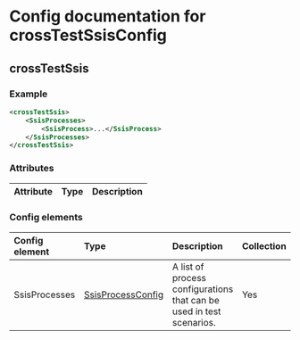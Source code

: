 # Config documentation for crossTestSsisConfig

## crossTestSsis


### Example
```xml
<crossTestSsis>
    <SsisProcesses>
        <SsisProcess>...</SsisProcess>
    </SsisProcesses>
</crossTestSsis>
```

### Attributes
| Attribute            | Type                 | Description                               |
|:---                  |:---                  |:---                                       |

### Config elements
| Config element        | Type                                                     | Description                  | Collection | Item name                 |
|:---                   |:---                                                      |:---                          |:---        |:---                       |
| SsisProcesses | [SsisProcessConfig](../SsisProcessConfig) | A list of process configurations that can be used in test scenarios. | Yes        | SsisProcess |
